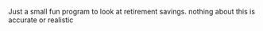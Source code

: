 Just a small fun program to look at retirement savings. nothing about this is accurate or realistic
